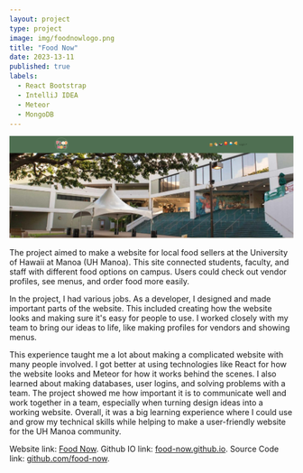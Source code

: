 ```yaml
---
layout: project
type: project
image: img/foodnowlogo.png
title: "Food Now"
date: 2023-13-11
published: true
labels:
  - React Bootstrap
  - IntelliJ IDEA
  - Meteor
  - MongoDB
---
```


<img class="img-fluid" src="../img/foodnow1.png">

The project aimed to make a website for local food sellers at the University of Hawaii at Manoa (UH Manoa). This site connected students, faculty, and staff with different food options on campus. Users could check out vendor profiles, see menus, and order food more easily.

In the project, I had various jobs. As a developer, I designed and made important parts of the website. This included creating how the website looks and making sure it's easy for people to use. I worked closely with my team to bring our ideas to life, like making profiles for vendors and showing menus.

This experience taught me a lot about making a complicated website with many people involved. I got better at using technologies like React for how the website looks and Meteor for how it works behind the scenes. I also learned about making databases, user logins, and solving problems with a team. The project showed me how important it is to communicate well and work together in a team, especially when turning design ideas into a working website. Overall, it was a big learning experience where I could use and grow my technical skills while helping to make a user-friendly website for the UH Manoa community.


Website link: [Food Now](http://67.205.186.185/).
Github IO link: [food-now.github.io](https://food-now.github.io/).
Source Code link: [github.com/food-now](https://github.com/food-now/MM/tree/main).

